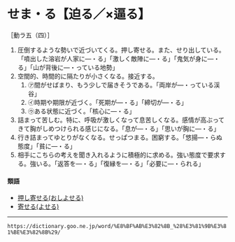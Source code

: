 # せま・る【迫る／×逼る】

［動ラ五（四）］
1. 圧倒するような勢いで近づいてくる。押し寄せる。また、せり出している。「噴出した溶岩が人家に―・る」「激しく敵陣に―・る」「鬼気が身に―・る」「山が背後に―・っている地勢」
2. 空間的、時間的に隔たりが小さくなる。接近する。    
    1.  ㋐間がせばまり、もう少しで届きそうである。「両岸が―・っている渓谷」        
    2.  ㋑時期や期限が近づく。「死期が―・る」「締切が―・る」        
    3.  ㋒ある状態に近づく。「核心に―・る」
3. 詰まって苦しむ。特に、呼吸が激しくなって息苦しくなる。感情が高ぶってきて胸がしめつけられる感じになる。「息が―・る」「思いが胸に―・る」
4. 行き詰まってゆとりがなくなる。せっぱつまる。困窮する。「悠揚―・らぬ態度」「貧に―・る」
5. 相手にこちらの考えを聞き入れるように積極的に求める。強い態度で要求する。強いる。「返答を―・る」「復縁を―・る」「必要に―・られる」
    

#### 類語

-   [押し寄せる(おしよせる)](https://dictionary.goo.ne.jp/word/%E6%8A%BC%E5%AF%84%E3%81%9B%E3%82%8B/#jn-31179)
-   [寄せる(よせる)](https://dictionary.goo.ne.jp/word/%E5%AF%84%E3%81%9B%E3%82%8B/#jn-227809)

---
`https://dictionary.goo.ne.jp/word/%E8%BF%AB%E3%82%8B_%28%E3%81%9B%E3%81%BE%E3%82%8B%29/`
